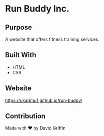 # Run Buddy Inc.

## Purpose
A website that offers fitness training services.

## Built With
* HTML
* CSS

## Website
https://ukarimu1.github.io/run-buddy/

## Contribution
Made with ❤️ by David Griffin
